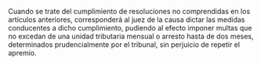 Cuando se trate del cumplimiento de resoluciones no comprendidas en los artículos anteriores, corresponderá al juez de la causa dictar las medidas conducentes a dicho cumplimiento, pudiendo al efecto imponer multas que no excedan de una unidad tributaria mensual o arresto hasta de dos meses, determinados prudencialmente por el tribunal, sin perjuicio de repetir el apremio.